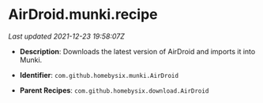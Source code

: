 # AirDroid.munki.recipe

_Last updated 2021-12-23 19:58:07Z_

- **Description**: Downloads the latest version of AirDroid and imports it into Munki.

- **Identifier**: `com.github.homebysix.munki.AirDroid`

- **Parent Recipes**: `com.github.homebysix.download.AirDroid`